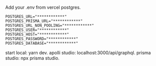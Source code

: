Add your .env from vercel postgres.

```
POSTGRES_URL="************"
POSTGRES_PRISMA_URL="************"
POSTGRES_URL_NON_POOLING="************"
POSTGRES_USER="************"
POSTGRES_HOST="************"
POSTGRES_PASSWORD="************"
POSTGRES_DATABASE="************"
```

start local: yarn dev. 
apolli studio: localhost:3000/api/graphql. 
prisma studio: npx prisma studio. 
